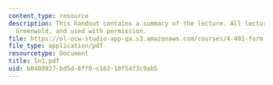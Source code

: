 ```yaml
---
content_type: resource
description: This handout contains a summary of the lecture. All lectures are by Simon
  Greenwold, and used with permission.
file: https://ol-ocw-studio-app-qa.s3.amazonaws.com/courses/4-491-form-finding-and-structural-optimization-gaudi-workshop-fall-2004/b0480927bd5d6ff0c16310f54f3c9ab5_ln1.pdf
file_type: application/pdf
resourcetype: Document
title: ln1.pdf
uid: b0480927-bd5d-6ff0-c163-10f54f3c9ab5
---
```

